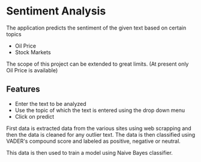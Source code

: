 # Sentiment Analysis

The application predicts the sentiment of the given text based on certain topics

- Oil Price
- Stock Markets

The scope of this project can be extended to great limits.
(At present only Oil Price is available)
## Features

- Enter the text to be analyzed
- Use the topic of which the text is entered using the drop down menu
- Click on predict

First data is extracted data from the various sites using web scrapping and then the data is cleaned for any outlier text. The data is then classified using VADER's compound score and labeled as positive, negative or neutral.

This data is then used to train a model using Naive Bayes classifier.
